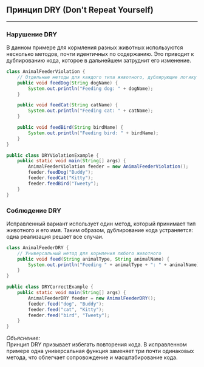 ## Принцип DRY (Don't Repeat Yourself)

---

### Нарушение DRY

В данном примере для кормления разных животных используются несколько методов, почти идентичных по содержанию. Это приводит к дублированию кода, которое в дальнейшем затруднит его изменение.

```java
class AnimalFeederViolation {
    // Отдельные методы для каждого типа животного, дублирующие логику вывода
    public void feedDog(String dogName) {
        System.out.println("Feeding dog: " + dogName);
    }

    public void feedCat(String catName) {
        System.out.println("Feeding cat: " + catName);
    }

    public void feedBird(String birdName) {
        System.out.println("Feeding bird: " + birdName);
    }
}

public class DRYViolationExample {
    public static void main(String[] args) {
        AnimalFeederViolation feeder = new AnimalFeederViolation();
        feeder.feedDog("Buddy");
        feeder.feedCat("Kitty");
        feeder.feedBird("Tweety");
    }
}
```

### Соблюдение DRY

Исправленный вариант использует один метод, который принимает тип животного и его имя. Таким образом, дублирование кода устраняется: одна реализация решает все случаи.

```java
class AnimalFeederDRY {
    // Универсальный метод для кормления любого животного
    public void feed(String animalType, String animalName) {
        System.out.println("Feeding " + animalType + ": " + animalName);
    }
}

public class DRYCorrectExample {
    public static void main(String[] args) {
        AnimalFeederDRY feeder = new AnimalFeederDRY();
        feeder.feed("dog", "Buddy");
        feeder.feed("cat", "Kitty");
        feeder.feed("bird", "Tweety");
    }
}
```

_Объяснение:_  
Принцип DRY призывает избегать повторения кода. В исправленном примере одна универсальная функция заменяет три почти одинаковых метода, что облегчает сопровождение и масштабирование кода.